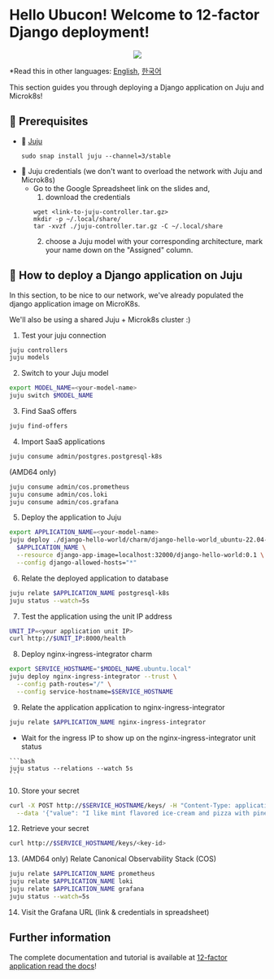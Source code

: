 # Hello Ubucon! Welcome to 12-factor Django deployment!

<p align="center">
    <img src="https://res.cloudinary.com/canonical/image/fetch/f_auto,q_auto,fl_sanitize,w_450,h_366/https://assets.ubuntu.com/v1/8e1d3bf5-juju-hero-juju.is.svg">
</p>

\*Read this in other languages: [English](README.md), [한국어](README.ko.md)

This section guides you through deploying a Django application on Juju and Microk8s!

## 📝 Prerequisites

- 🔮 [Juju](https://juju.is/)
  ```
  sudo snap install juju --channel=3/stable
  ```
- 🔑 Juju credentials (we don't want to overload the network with Juju and Microk8s)
  - Go to the Google Spreadsheet link on the slides and,
    1. download the credentials
    ```
    wget <link-to-juju-controller.tar.gz>
    mkdir -p ~/.local/share/
    tar -xvzf ./juju-controller.tar.gz -C ~/.local/share
    ```
    2. choose a Juju model with your corresponding architecture, mark your name down on the "Assigned" column.

## 🚀 How to deploy a Django application on Juju

In this section, to be nice to our network, we've already populated the django application image
on MicroK8s.

We'll also be using a shared Juju + Microk8s cluster :)

1. Test your juju connection

```bash
juju controllers
juju models
```

2. Switch to your Juju model

```bash
export MODEL_NAME=<your-model-name>
juju switch $MODEL_NAME
```

3. Find SaaS offers

```bash
juju find-offers
```

4. Import SaaS applications

```bash
juju consume admin/postgres.postgresql-k8s
```

(AMD64 only)

```bash
juju consume admin/cos.prometheus
juju consume admin/cos.loki
juju consume admin/cos.grafana
```

5. Deploy the application to Juju

```bash
export APPLICATION_NAME=<your-model-name>
juju deploy ./django-hello-world/charm/django-hello-world_ubuntu-22.04-$(dpkg --print-architecture).charm \
  $APPLICATION_NAME \
  --resource django-app-image=localhost:32000/django-hello-world:0.1 \
  --config django-allowed-hosts="*"
```

6. Relate the deployed application to database

```bash
juju relate $APPLICATION_NAME postgresql-k8s
juju status --watch=5s
```

7. Test the application using the unit IP address

```bash
UNIT_IP=<your application unit IP>
curl http://$UNIT_IP:8000/health
```

8. Deploy nginx-ingress-integrator charm

```bash
export SERVICE_HOSTNAME="$MODEL_NAME.ubuntu.local"
juju deploy nginx-ingress-integrator --trust \
  --config path-routes="/" \
  --config service-hostname=$SERVICE_HOSTNAME
```

9. Relate the application application to nginx-ingress-integrator

```bash
juju relate $APPLICATION_NAME nginx-ingress-integrator
```

   - Wait for the ingress IP to show up on the nginx-ingress-integrator unit status

    ```bash
    juju status --relations --watch 5s
    ```

10. Store your secret

```bash
curl -X POST http://$SERVICE_HOSTNAME/keys/ -H "Content-Type: application/json" \
  --data '{"value": "I like mint flavored ice-cream and pizza with pineapples"}' -Lkv
```

12. Retrieve your secret

```bash
curl http://$SERVICE_HOSTNAME/keys/<key-id>
```

13. (AMD64 only) Relate Canonical Observability Stack (COS)

```bash
juju relate $APPLICATION_NAME prometheus
juju relate $APPLICATION_NAME loki
juju relate $APPLICATION_NAME grafana
juju status --watch=5s
```

14. Visit the Grafana URL (link & credentials in spreadsheet)

## Further information

The complete documentation and tutorial is available at [12-factor application read the docs](https://canonical-12-factor-app-support.readthedocs-hosted.com/latest/tutorial/)!
